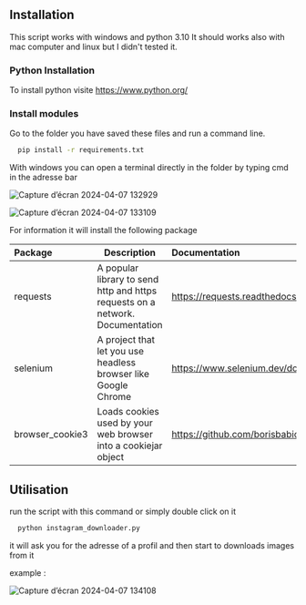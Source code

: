 
## Installation

This script works with windows and python 3.10
It should works also with mac computer and linux but I didn't tested it.

### Python Installation

To install python visite https://www.python.org/

### Install modules

Go to the folder you have saved these files and run a command line.

```bash
  pip install -r requirements.txt
```

With windows you can open a terminal directly in the folder by typing cmd in the adresse bar

![Capture d’écran 2024-04-07 132929](https://github.com/MamyNova69/instagram_downloader.py/assets/34945270/71aae3a6-9aa7-4f65-b291-6a0b0cc56883)

![Capture d’écran 2024-04-07 133109](https://github.com/MamyNova69/instagram_downloader.py/assets/34945270/1ee1f37b-b0b8-4bed-a298-72ce33f45aee)




For information it will install the following package 


| Package | Description                | Documentation |
| :-------- | ------------------------- |:---|
| requests | A popular library to send http and https requests on a network. Documentation | https://requests.readthedocs.io/en/latest/ |
| selenium | A project that let you use headless browser like Google Chrome | https://www.selenium.dev/documentation/ |
| browser_cookie3 | Loads cookies used by your web browser into a cookiejar object | https://github.com/borisbabic/browser_cookie3 |


## Utilisation

run the script with this command or simply double click on it

```bash
  python instagram_downloader.py
```

it will ask you for the adresse of a profil and then start to downloads images from it

example : 

![Capture d’écran 2024-04-07 134108](https://github.com/MamyNova69/instagram_downloader.py/assets/34945270/7ee5669d-d6d7-4ac0-9062-fa5f9975b3ce)
